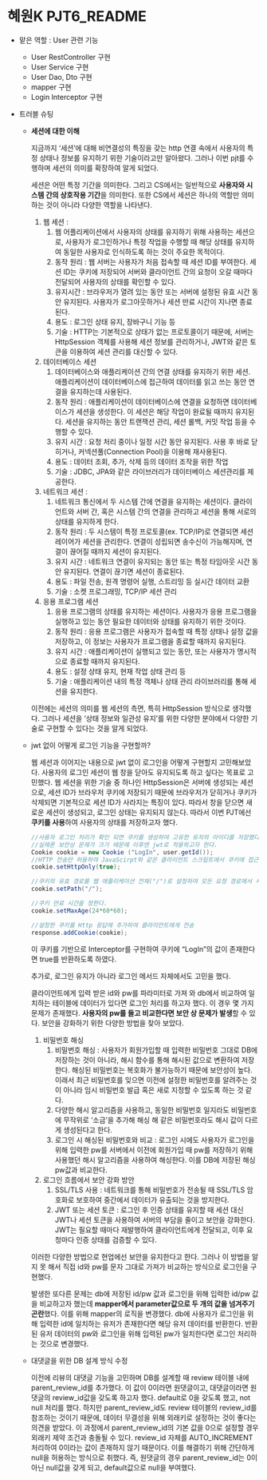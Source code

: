 # 혜원K PJT6_README

- 맡은 역할 : User 관련 기능
    - User RestController 구현
    - User Service 구현
    - User Dao, Dto 구현
    - mapper 구현
    - Login Interceptor 구현

- 트러블 슈팅
    - **세션에 대한 이해**
        
        지금까지 ‘세션’에 대해 비연결성의 특징을 갖는 http 연결 속에서 사용자의 특정 상태나 정보를 유지하기 위한 기술이라고만 알아왔다. 그러나 이번 pjt를 수행하며 세션의 의미를 확장하여 알게 되었다. 
        
        세션은 어떤 특정 기간을 의미한다. 그리고 CS에서는 일반적으로 **사용자와 시스템 간의 상호작용 기간**을 의미한다. 또한 CS에서 세션은 하나의 역할만 의미하는 것이 아니라 다양한 역할을 나타낸다.
        
        1. 웹 세션 : 
            1. 웹 어플리케이션에서 사용자의 상태를 유지하기 위해 사용하는 세션으로, 사용자가 로그인하거나 특정 작업을 수행할 때 해당 상태를 유지하여 동일한 사용자로 인식하도록 하는 것이 주요한 목적이다.
            2. 동작 원리 : 웹 서버는 사용자가 처음 접속할 때 세션 ID를 부여한다. 세션 ID는 쿠키에 저장되어 서버와 클라이언트 간의 요청이 오갈 때마다 전달되어 사용자의 상태를 확인할 수 있다.
            3. 유지시간 : 브라우저가 열려 있는 동안 또는 서버에 설정된 유효 시간 동안 유지된다. 사용자가 로그아웃하거나 세션 만료 시간이 지나면 종료된다.
            4. 용도 : 로그인 상태 유지, 장바구니 기능 등
            5. 기술 : HTTP는 기본적으로 상태가 없는 프로토콜이기 때문에, 서버는 HttpSession 객체를 사용해 세션 정보를 관리하거나, JWT와 같은 토큰을 이용하여 세션 관리를 대신할 수 있다.
        2. 데이터베이스 세션
            1. 데이터베이스와 애플리케이션 간의 연결 상태를 유지하기 위한 세션. 애플리케이션이 데이터베이스에 접근하여 데이터를 읽고 쓰는 동안 연결을 유지하는데 사용된다.
            2. 동작 원리 : 애플리케이션이 데이터베이스에 연결을 요청하면 데이터베이스가 세션을 생성한다. 이 세션은 해당 작업이 완료될 때까지 유지된다. 세션을 유지하는 동안 트랜잭션 관리, 세션 롤백, 커밋 작업 등을 수행할 수 있다.
            3. 유지 시간 : 요청 처리 중이나 일정 시간 동안 유지된다. 사용 후 바로 닫히거나, 커넥션풀(Connection Pool)을 이용해 재사용된다.  
            4. 용도 : 데이터 조회, 추가, 삭제 등의 데이터 조작을 위한 작업
            5. 기술 : JDBC, JPA와 같은 라이브러리가 데이터베이스 세션관리를 제공한다. 
        3. 네트워크 세션 : 
            1. 네트워크 통신에서 두 시스템 간에 연결을 유지하는 세션이다. 클라이언트와 서버 간, 혹은 시스템 간의 연결을 관리하고 세션을 통해 서로의 상태를 유지하게 한다.
            2. 동작 원리 : 두 시스템이 특정 프로토콜(ex. TCP/IP)로 연결되면 세션 레이어가 세션을 관리한다. 연결이 성립되면 송수신이 가능해지며, 연결이 끊어질 때까지 세션이 유지된다.
            3. 유지 시간 : 네트워크 연결이 유지되는 동안 또는 특정 타임아웃 시간 동안 유지된다. 연결이 끊기면 세션이 종료된다.
            4. 용도 : 파일 전송, 원격 명령어 실행, 스트리밍 등 실시간 데이터 교환
            5. 기술 : 소켓 프로그래밍, TCP/IP 세션 관리
        4. 응용 프로그램 세션
            1. 응용 프로그램의 상태를 유지하는 세션이다. 사용자가 응용 프로그램을 실행하고 있는 동안 필요한 데이터와 상태를 유지하기 위한 것이다.
            2. 동작 원리 : 응용 프로그램은 사용자가 접속할 때 특정 상태나 설정 값을 저장하고, 이 정보는 사용자가 프로그램을 종료할 때까지 유지된다.
            3. 유지 시간 : 애플리케이션이 실행되고 있는 동안, 또는 사용자가 명시적으로 종료할 때까지 유지된다.
            4. 용도 : 설정 상태 유지, 현재 작업 상태 관리 등
            5. 기술 : 애플리케이션 내의 특정 객체나 상태 관리 라이브러리를 통해 세션을 유지한다. 
        
        이전에는 세션의 의미를 웹 세션의 측면, 특히 HttpSession 방식으로 생각했다. 그러나 세션을 ‘상태 정보와 일관성 유지’를 위한 다양한 분야에서 다양한 기술로 구현할 수 있다는 것을 알게 되었다. 
        
    - jwt 없이 어떻게 로그인 기능을 구현할까?
        
        웹 세션과 이어지는 내용으로 jwt 없이 로그인을 어떻게 구현할지 고민해보았다. 사용자의 로그인 세션이 웹 창을 닫아도 유지되도록 하고 싶다는 목표로 고민했다. 웹 세션을 위한 기술 중 하나인 HttpSession은 서버에 생성되는 세션으로, 세션 ID가 브라우저 쿠키에 저장되기 때문에 브라우저가 닫히거나 쿠키가 삭제되면 기본적으로 세션 ID가 사라지는 특징이 있다. 따라서 창을 닫으면 새로운 세션이 생성되고, 로그인 상태는 유지되지 않는다. 따라서 이번 PJT에선 **쿠키를 사용**하여 사용자의 상태를 저장하고자 했다. 
        
        ```java
        //사용자 로그인 처리가 확인 되면 쿠키를 생성하여 고유한 유저의 아이디를 저장했다
        //실제론 보안상 문제가 크기 때문에 이후엔 jwt로 적용하고자 한다.
        Cookie cookie = new Cookie ("LogIn", user.getId());
        //HTTP 전송만 허용하여 JavaScirpt와 같은 클라이언트 스크립트에서 쿠키에 접근하지 못하게 설정한다.(보안 강화 측면)
        cookie.setHttpOnly(true);
        
        //쿠키의 유효 경로를 웹 애플리케이션 전체("/")로 설정하여 모든 요청 경로에서 사용 가능하도록 한다.
        cookie.setPath("/");
        
        //쿠키 만료 시간을 정한다.
        cookie.setMaxAge(24*60*60);
        
        //설정한 쿠키를 Http 응답에 추가하여 클라이언트에게 전송
        response.addCookie(cookie);
        ```
        
        이 쿠키를 기반으로 Interceptor를 구현하여 쿠키에 “LogIn”의 값이 존재한다면 true를 반환하도록 하였다. 
        
        추가로, 로그인 유지가 아니라 로그인 메서드 자체에서도 고민을 했다.
        
        클라이언트에게 입력 받은 id와 pw를 파라미터로 가져 와 db에서 비교하여 일치하는 테이블에 데이터가 있다면 로그인 처리를 하고자 했다. 이 경우 몇 가지 문제가 존재했다. **사용자의 pw를 들고 비교한다면 보안 상 문제가 발생**할 수 있다. 보안을 강화하기 위한 다양한 방법을 찾아 보았다.
        
        1. 비밀번호 해싱
            1. 비밀번호 해싱 : 사용자가 회원가입할 때 입력한 비밀번호 그대로 DB에 저장하는 것이 아니라, 해시 함수를 통해 해시된 값으로 변환하여 저장한다. 해싱된 비밀번호는 복호화가 불가능하기 때문에 보안성이 높다. 이래서 최근 비밀번호를 잊으면 이전에 설정한 비밀번호를 알려주는 것이 아니라 임시 비밀번호 발급 혹은 새로 지정할 수 있도록 하는 것 같다.
            2. 다양한 해시 알고리즘을 사용하고, 동일한 비밀번호 일지라도 비밀번호에 무작위로 ‘소금’을 추가해 해싱 해 같은 비밀번호라도 해시 값이 다르게 생성된다고 한다. 
            3. 로그인 시 해싱된 비밀번호와 비교 : 로그인 시에도 사용자가 로그인을 위해 입력한  pw를 서버에서 이전에 회원가입 때 pw를 저장하기 위해 사용했던 해시 알고리즘을 사용하여 해싱한다. 이를 DB에 저장된 해싱 pw값과 비교한다. 
        2. 로그인 흐름에서 보안 강화 방안
            1. SSL/TLS 사용 : 네트워크를 통해 비밀번호가 전송될 때 SSL/TLS 암호화로 보호하여 중간에서 데이터가 유출되는 것을 방지한다.
            2. JWT 또는 세션 토큰 : 로그인 후 인증 상태를 유지할 때 세션 대신 JWT나 세션 토큰을 사용하여 서버의 부담을 줄이고 보안을 강화한다. JWT는 필요할 때마다 재발행하여 클라이언트에게 전달되고, 이후 요청마다 인증 상태를 검증할 수 있다.
        
        이러한 다양한 방법으로 현업에선 보안을 유지한다고 한다. 그러나 이 방법을 알지 못 해서 직접 id와 pw를 문자 그대로 가져가 비교하는 방식으로 로그인을 구현했다. 
        
        발생한 또다른 문제는 db에 저장된 id/pw 값과 로그인을 위해 입력한 id/pw 값을 비교하고자 했는데 **mapper에서 parameter값으로 두 개의 값을 넘겨주기 곤란**했다. 이를 위해 mapper의 로직을 변경했다. db에 사용자가 로그인을 위해 입력한 id에 일치하는 유저가 존재한다면 해당 유저 데이터를 반환한다. 반환된 유저 데이터의 pw와 로그인을 위해 입력된 pw가 일치한다면 로그인 처리하는 것으로 변경했다. 
        
    - 대댓글을 위한 DB 설계 방식 수정
        
        이전에 리뷰의 대댓글 기능을 고민하며 DB를 설계할 때 review 테이블 내에 parent_review_id를 추가했다. 이 값이 0이라면 원댓글이고, 대댓글이라면 원 댓글의 review_id값을 갖도록 하고자 했다. default로 0을 갖도록 했고, not null 처리를 했다. 하지만 parent_review_id도 review 테이블의 review_id를 참조하는 것이기 때문에, 데이터 무결성을 위해 외래키로 설정하는 것이 좋다는 의견을 받았다. 이 과정에서 parent_review_id의 기본 값을 0으로 설정할 경우 외래키 제약 조건과 충돌될 수 있다. review_id 자체를 AUTO_INCREMENT처리하여 0이라는 값이 존재하지 않기 때문이다. 이를 해결하기 위해 간단하게 null을 허용하는 방식으로 취했다. 즉, 원댓글의 경우 parent_review_id는 0이 아닌 null값을 갖게 되고, default값으로 null을 부여했다.
